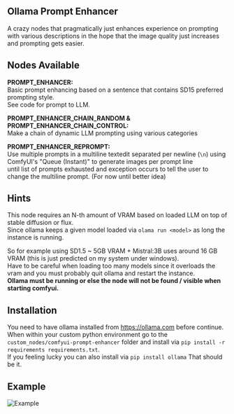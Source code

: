 ## Ollama Prompt Enhancer

A crazy nodes that pragmatically just enhances experience on prompting with various descriptions in the hope that the image quality just increases and prompting gets easier.

## Nodes Available

**PROMPT_ENHANCER:**<br>
Basic prompt enhancing based on a sentence that contains SD15 preferred prompting style.<br>
See code for prompt to LLM.

**PROMPT_ENHANCER_CHAIN_RANDOM & PROMPT_ENHANCER_CHAIN_CONTROL:**<br>
Make a chain of dynamic LLM prompting using various categories

**PROMPT_ENHANCER_REPROMPT:**<br>
Use multiple prompts in a multiline textedit separated per newline (`\n`) using ComfyUI's "Queue (Instant)" to generate images per prompt line<br>
until list of prompts exhausted and exception occurs to tell the user to change the multiline prompt. (For now until better idea)

## Hints
This node requires an N-th amount of VRAM based on loaded LLM on top of stable diffusion or flux. <br>
Since ollama keeps a given model loaded via ``olama run <model>`` as long the instance is running.

So for example using SD1.5 ~ 5GB VRAM + Mistral:3B uses around 16 GB VRAM (this is just predicted on my system under windows).
<br> Have to be careful when loading too many models since it overloads the vram and you must probably quit ollama and restart the instance. <br>
**Ollama must be running or else the node will not be found / visible when starting comfyui.**

## Installation
You need to have ollama installed from https://ollama.com before continue.<br>
When within your custom python environment go to the `custom_nodes/comfyui-prompt-enhancer` folder and install via `pip install -r requirements requirements.txt`. <br>If you feeling lucky you can also install via `pip install ollama`
That should be it.

## Example

![Example](example.png)